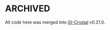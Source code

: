 # ARCHIVED

All code here was merged into [GI-Crystal](https://github.com/hugopl/gi-crystal) v0.21.0.
